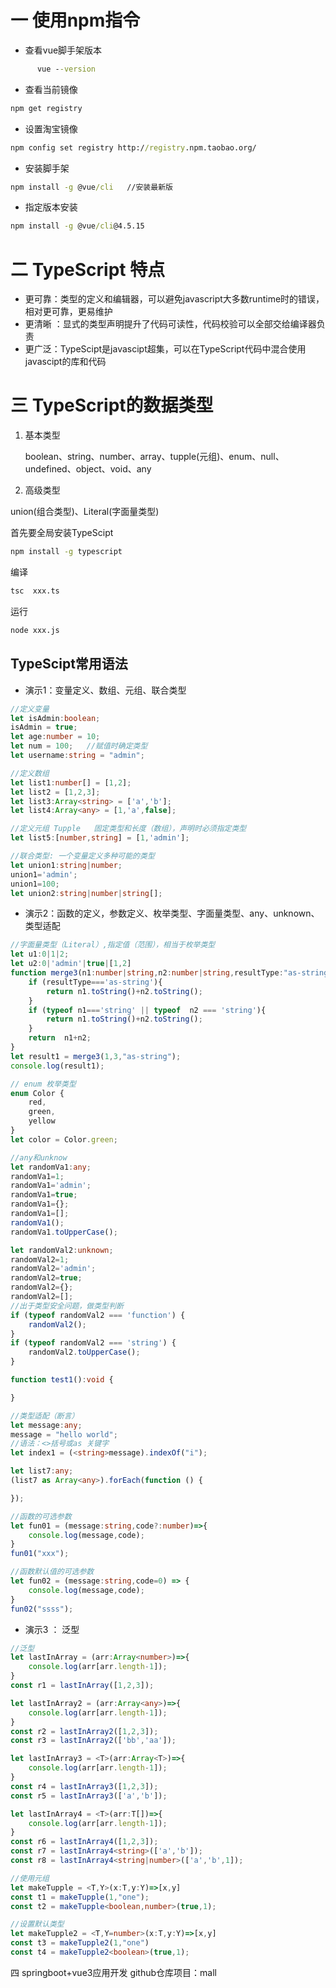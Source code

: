 # 一  使用npm指令

- 查看vue脚手架版本

~~~cmd
      vue --version      
~~~



- 查看当前镜像

~~~cmd
npm get registry
~~~



- 设置淘宝镜像

~~~cmd
npm config set registry http://registry.npm.taobao.org/
~~~



- 安装脚手架

~~~cmd
npm install -g @vue/cli   //安装最新版
~~~



- 指定版本安装

~~~cmd
npm install -g @vue/cli@4.5.15
~~~





# 二  TypeScript 特点

- 更可靠：类型的定义和编辑器，可以避免javascript大多数runtime时的错误，相对更可靠，更易维护
- 更清晰 ：显式的类型声明提升了代码可读性，代码校验可以全部交给编译器负责
- 更广泛：TypeScipt是javascipt超集，可以在TypeScript代码中混合使用javascipt的库和代码

# 三  TypeScript的数据类型

1. 基本类型

   boolean、string、number、array、tupple(元组)、enum、null、undefined、object、void、any

2. 高级类型

  union(组合类型)、Literal(字面量类型)



首先要全局安装TypeScipt

~~~cmd
npm install -g typescript
~~~

编译

~~~cmd
tsc  xxx.ts
~~~

运行

~~~cmd
node xxx.js
~~~





## TypeScipt常用语法

- 演示1：变量定义、数组、元组、联合类型

~~~typescript
//定义变量
let isAdmin:boolean;
isAdmin = true;
let age:number = 10;
let num = 100;   //赋值时确定类型
let username:string = "admin";

//定义数组
let list1:number[] = [1,2];
let list2 = [1,2,3];
let list3:Array<string> = ['a','b'];
let list4:Array<any> = [1,'a',false];

//定义元组 Tupple   固定类型和长度（数组），声明时必须指定类型
let list5:[number,string] = [1,'admin'];

//联合类型: 一个变量定义多种可能的类型
let union1:string|number;
union1='admin';
union1=100;
let union2:string|number|string[];
~~~



- 演示2：函数的定义，参数定义、枚举类型、字面量类型、any、unknown、类型适配

~~~typescript
//字面量类型（Literal）,指定值（范围），相当于枚举类型
let u1:0|1|2;
let u2:0|'admin'|true|[1,2]
function merge3(n1:number|string,n2:number|string,resultType:"as-string"|"as-number") {
    if (resultType==='as-string'){
        return n1.toString()+n2.toString();
    }
    if (typeof n1==='string' || typeof  n2 === 'string'){
        return n1.toString()+n2.toString();
    }
    return  n1+n2;
}
let result1 = merge3(1,3,"as-string");
console.log(result1);

// enum 枚举类型
enum Color {
    red,
    green,
    yellow
}
let color = Color.green;

//any和unknow
let randomVa1:any;
randomVa1=1;
randomVa1='admin';
randomVa1=true;
randomVa1={};
randomVa1=[];
randomVa1();
randomVa1.toUpperCase();

let randomVal2:unknown;
randomVal2=1;
randomVal2='admin';
randomVal2=true;
randomVal2={};
randomVal2=[];
//出于类型安全问题，做类型判断
if (typeof randomVal2 === 'function') {
    randomVal2();
}
if (typeof randomVal2 === 'string') {
    randomVal2.toUpperCase();
}

function test1():void {

}

//类型适配（断言）
let message:any;
message = "hello world";
//语法：<>括号或as 关键字
let index1 = (<string>message).indexOf("i");

let list7:any;
(list7 as Array<any>).forEach(function () {

});

//函数的可选参数
let fun01 = (message:string,code?:number)=>{
    console.log(message,code);
}
fun01("xxx");

//函数默认值的可选参数
let fun02 = (message:string,code=0) => {
    console.log(message,code);
}
fun02("ssss");
~~~



- 演示3 ： 泛型

~~~typescript
//泛型
let lastInArray = (arr:Array<number>)=>{
    console.log(arr[arr.length-1]);
}
const r1 = lastInArray([1,2,3]);

let lastInArray2 = (arr:Array<any>)=>{
    console.log(arr[arr.length-1]);
}
const r2 = lastInArray2([1,2,3]);
const r3 = lastInArray2(['bb','aa']);

let lastInArray3 = <T>(arr:Array<T>)=>{
    console.log(arr[arr.length-1]);
}
const r4 = lastInArray3([1,2,3]);
const r5 = lastInArray3(['a','b']);

let lastInArray4 = <T>(arr:T[])=>{
    console.log(arr[arr.length-1]);
}
const r6 = lastInArray4([1,2,3]);
const r7 = lastInArray4<string>(['a','b']);
const r8 = lastInArray4<string|number>(['a','b',1]);

//使用元组
let makeTupple = <T,Y>(x:T,y:Y)=>[x,y]
const t1 = makeTupple(1,"one");
const t2 = makeTupple<boolean,number>(true,1);

//设置默认类型
let makeTupple2 = <T,Y=number>(x:T,y:Y)=>[x,y]
const t3 = makeTupple2(1,"one")
const t4 = makeTupple2<boolean>(true,1);
~~~







四 springboot+vue3应用开发   github仓库项目：mall